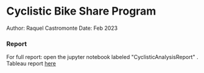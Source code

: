 # Cyclistic Bike Share Program

Author: Raquel Castromonte
Date: Feb 2023

### Report
For full report: open the jupyter notebook labeled "CyclisticAnalysisReport" . Tableau report [here](https://public.tableau.com/views/CyclisticBikeProgram/Dashboard1?:language=en-US&:display_count=n&:origin=viz_share_link)
